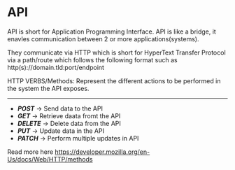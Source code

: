 # API
API is short for Application Programming Interface.
API is like a bridge, it enavles communication between 2 or more applications(systems).

They communicate via HTTP which is short for HyperText Transfer Protocol via a path/route which follows the following format such as http(s)://domain.tld:port/endpoint

HTTP VERBS/Methods: Represent the different actions to be performed in the system the API exposes.

---------
- ***POST*** -> Send data to the API
- ***GET*** -> Retrieve daata fromt the API
- ***DELETE*** -> Delete data from the API
- ***PUT*** -> Update data in the API
- ***PATCH*** -> Perform multiple updates in API

Read more here https://developer.mozilla.org/en-Us/docs/Web/HTTP/methods